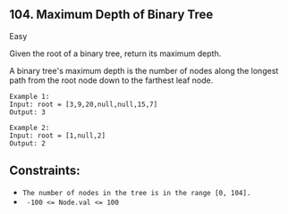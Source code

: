 ## 104. Maximum Depth of Binary Tree
Easy

Given the root of a binary tree, return its maximum depth.

A binary tree's maximum depth is the number of nodes along the longest path from the root node down to the farthest leaf node.

 ```
Example 1:
Input: root = [3,9,20,null,null,15,7]
Output: 3
```

```
Example 2:
Input: root = [1,null,2]
Output: 2
 ```

## Constraints:

- `The number of nodes in the tree is in the range [0, 104].`
- ` -100 <= Node.val <= 100`
